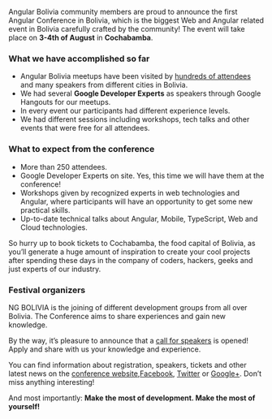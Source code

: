 Angular Bolivia community members are proud to announce the first Angular Conference in Bolivia, which is the biggest Web and Angular related event in Bolivia carefully crafted by the community! The event will take place on **3-4th of August** in **Cochabamba**.

### What we have accomplished so far

* Angular Bolivia meetups have been visited by [hundreds of attendees](https://www.meetup.com/Angular-Bolivia/events/past/) and many speakers from different cities in Bolivia.
* We had several **Google Developer Experts** as speakers through Google Hangouts for our meetups.
* In every event our participants had different experience levels.
* We had different sessions including workshops, tech talks and other events that were free for all attendees.

### What to expect from the conference

* More than 250 attendees.
* Google Developer Experts on site. Yes, this time we will have them at the conference!
* Workshops given by recognized experts in web technologies and Angular, where participants will have an opportunity to get some new practical skills.
* Up-to-date technical talks about Angular, Mobile, TypeScript, Web and Cloud technologies.

So hurry up to book tickets to Cochabamba, the food capital of Bolivia, as you’ll generate a huge amount of inspiration to create your cool projects after spending these days in the company of coders, hackers, geeks and just experts of our industry.

### Festival organizers

NG BOLIVIA is the joining of different development groups from all over Bolivia. The Conference aims to share experiences and gain new knowledge.

By the way, it’s pleasure to announce that a [call for speakers](https://goo.gl/forms/uXwYKchtKoFSldcy2) is opened! Apply and share with us your knowledge and experience.

You can find information about registration, speakers, tickets and other latest news on the [conference website](https://ng-bolivia.org/),[Facebook](https://facebook.com/angular.bolivia), [Twitter](https://twitter.com/angularBolivia) or [Google+](https://plus.google.com/communities/107919070731517228434). Don’t miss anything interesting!

And most importantly: **Make the most of development. Make the most of yourself!**
